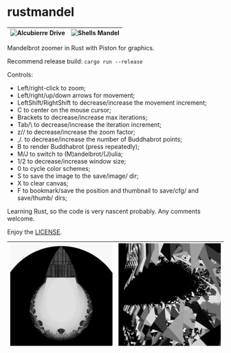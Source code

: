 # rustmandel


| <img src="./alc4.png" alt="Alcubierre Drive"/> | <img src="./shells.png" alt="Shells Mandel"/> |
|----|---|

Mandelbrot zoomer in Rust with Piston for graphics.

Recommend release build: `cargo run --release`

Controls:

* Left/right-click to zoom;
* Left/right/up/down arrows for movement;
* LeftShift/RightShift to decrease/increase the movement increment;
* C to center on the mouse cursor;
* Brackets to decrease/increase max iterations;
* Tab/\ to decrease/increase the iteration increment;
* z// to decrease/increase the zoom factor;
* ,/. to decrease/increase the number of Buddhabrot points;
* B to render Buddhabrot (press repeatedly);
* M/J to switch to (M)andelbrot/(J)ulia;
* 1/2 to decrease/increase window size;
* 0 to cycle color schemes;
* S to save the image to the save/image/ dir;
* X to clear canvas;
* F to bookmark/save the position and thumbnail to save/cfg/ and save/thumb/ dirs;

Learning Rust, so the code is very nascent probably.
Any comments welcome.

Enjoy the [LICENSE](./LICENSE).


| <img src="./bulb.png" alt="Bright Idea" /> | <img src="./arxitexture.png" alt="Arxitexture"/> |
|----|---|
